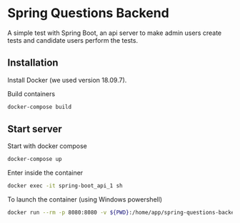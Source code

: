 # Spring Questions Backend

A simple test with Spring Boot, an api server to make admin users create tests and candidate users perform the tests.

## Installation

Install Docker (we used version 18.09.7).

Build containers

```bash
docker-compose build
```

## Start server

Start with docker compose

```bash
docker-compose up
```

Enter inside the container

```bash
docker exec -it spring-boot_api_1 sh
```

To launch the container (using Windows powershell)
```bash
docker run --rm -p 8080:8080 -v ${PWD}:/home/app/spring-questions-backend -it spring-boot_api sh
```
